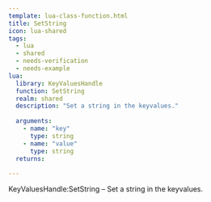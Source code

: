 ```yaml
---
template: lua-class-function.html
title: SetString
icon: lua-shared
tags:
  - lua
  - shared
  - needs-verification
  - needs-example
lua:
  library: KeyValuesHandle
  function: SetString
  realm: shared
  description: "Set a string in the keyvalues."
  
  arguments:
    - name: "key"
      type: string
    - name: "value"
      type: string
  returns:
    
---
```


<div class="lua__search__keywords">
KeyValuesHandle:SetString &#x2013; Set a string in the keyvalues.
</div>
